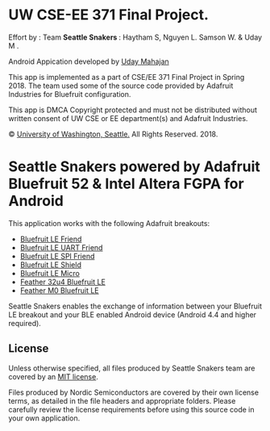 # UW CSE-EE 371 Final Project.

Effort by : Team <b>Seattle Snakers </b>: Haytham S, Nguyen L. Samson W. & Uday M .

Android Appication developed by [Uday Mahajan](http://www.udaymahajan.me)
 
 
This app is implemented as a part of CSE/EE 371 Final Project in Spring 2018.
The team used some of the source code provided by Adafruit Industries for Bluefruit configuration.
 
This app is DMCA Copyright protected and must not be distributed without written
consent of UW CSE or EE department(s) and Adafruit Industries.
   

©  [University of Washington, Seattle.](https://www.washington.edu)
All Rights Reserved. 2018.
   


Seattle Snakers powered by Adafruit Bluefruit 52 & Intel Altera FGPA for Android
================================

This application works with the following Adafruit breakouts:

- [Bluefruit LE Friend](https://www.adafruit.com/product/2267)
- [Bluefruit LE UART Friend](https://www.adafruit.com/product/2479)
- [Bluefruit LE SPI Friend](https://www.adafruit.com/product/2633)
- [Bluefruit LE Shield](https://www.adafruit.com/products/2746)
- [Bluefruit LE Micro](https://www.adafruit.com/product/2661)
- [Feather 32u4 Bluefruit LE](https://www.adafruit.com/product/2829)
- [Feather M0 Bluefruit LE](https://www.adafruit.com/products/2995)

Seattle Snakers enables the exchange of information between your Bluefruit LE breakout and your BLE enabled Android device (Android 4.4 and higher required).  


## License

Unless otherwise specified, all files produced by Seattle Snakers team are covered by an [MIT license](https://github.com/udaymahajan242/SeattleSnakers/blob/master/license.txt).  

Files produced by Nordic Semiconductors are covered by their own license terms, as detailed in the file headers and appropriate folders. Please carefully review the license requirements before using this source code in your own application.
